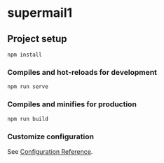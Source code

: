 # supermail1
<!-- 先在git上面创建文件夹如何clone拿到，把想要的文件夹放在拿到的文件夹里面，add添加到暂存区，
commit -m '文字解释' 存到本地仓库，最后push -->
<!-- git config --global http.sslVerify "false" -->
<!-- 拿到git代码//git clone https://github.com/Adnimistrate/supermail.git
git add . - 添加文件到暂存区 
git status	查看仓库当前的状态，显示有变更的文件。
git commit	提交暂存区到本地仓库。

git push	上传远程代码并合并 -->

<!-- 直接push某个文件夹
git remote add origin https://github.com/Adnimistrate/text.git
git branch -M main
git push -u origin main -->

## Project setup
```
npm install
```

### Compiles and hot-reloads for development
```
npm run serve
```

### Compiles and minifies for production
```
npm run build
```

### Customize configuration
See [Configuration Reference](https://cli.vuejs.org/config/).
